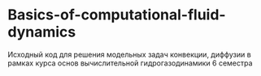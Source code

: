 # Basics-of-computational-fluid-dynamics
Исходный код для решения модельных задач конвекции, диффузии в рамках курса основ вычислительной гидрогазодинамики 6 семестра